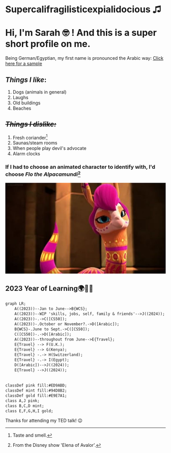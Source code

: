 # Supercalifragilisticexpialidocious ♫

# Hi, I'm Sarah 🤓 ! And this is a super short profile on me.

Being German/Egyptian, my first name is pronounced the Arabic way: [Click here for a sample](https://github.com/WildCodeSchool/2023-01-EN-Berlin-Remote2-Markdown/blob/main/assets/keller-sarah.m4a?raw=true)

## ***Things I like***:
1. Dogs (animals in general)
2. Laughs
3. Old buildings
4. Beaches

## ***~~Things I dislike:~~***
1. Fresh coriander[^1]
2. Saunas/steam rooms
3. When people play devil's advocate
4. Alarm clocks

### If I had to choose an animated character to identify with, I'd choose *Flo the Alpacamundi*[^2]
![Flo the Alpacamundi](assets/keller-sarah_flo.jpeg)


## 2023 Year of Learning🌍📖✨

```mermaid
graph LR;
    A((2023))--Jan to June-->B{WCS};
    A((2023))--WIP 'skills, jobs, self, family & friends'-->J((2024));
    A((2023))-.->C([CS50]);
    A((2023))-.October or November?.->D([Arabic]);
    B{WCS}-.June to Sept.->C([CS50]);
    C([CS50])-.->D([Arabic]);
    A((2023))--throughout from June-->E{Travel};
    E{Travel} --> F(U.K.);
    E{Travel} --> G(Kenya);
    E{Travel} -.-> H(Switzerland);
    E{Travel} -.-> I(Egypt);
    D([Arabic])-->J((2024));
    E{Travel} -->J((2024));
    
    
classDef pink fill:#ED9ABD;
classDef mint fill:#94D8B2; 
classDef gold fill:#E9E7A1;
class A,J pink;
class B,C,D mint;
class E,F,G,H,I gold;
```
Thanks for attending my TED talk! 😉


[^1]: Taste and smell.
[^2]: From the Disney show 'Elena of Avalor'.
